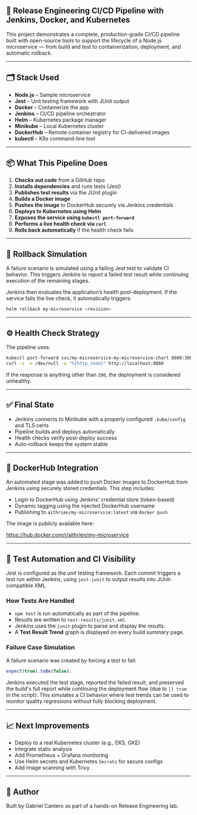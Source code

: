 
## 🚀 Release Engineering CI/CD Pipeline with Jenkins, Docker, and Kubernetes

This project demonstrates a complete, production-grade CI/CD pipeline built with open-source tools to support the lifecycle of a Node.js microservice — from build and test to containerization, deployment, and automatic rollback.

---

## 🗂️ Stack Used

- **Node.js** – Sample microservice
- **Jest** – Unit testing framework with JUnit output
- **Docker** – Containerize the app
- **Jenkins** – CI/CD pipeline orchestrator
- **Helm** – Kubernetes package manager
- **Minikube** – Local Kubernetes cluster
- **DockerHub** – Remote container registry for CI-delivered images
- **kubectl** – K8s command-line tool

---

## 📦 What This Pipeline Does

1. **Checks out code** from a GitHub repo
2. **Installs dependencies** and runs tests (Jest)
3. **Publishes test results** via the JUnit plugin
4. **Builds a Docker image**
5. **Pushes the image** to DockerHub securely via Jenkins credentials
6. **Deploys to Kubernetes using Helm**
7. **Exposes the service using `kubectl port-forward`**
8. **Performs a live health check via `curl`**
9. **Rolls back automatically** if the health check fails

---

## 🔁 Rollback Simulation

A failure scenario is simulated using a failing Jest test to validate CI behavior. This triggers Jenkins to report a failed test result while continuing execution of the remaining stages.
 
Jenkins then evaluates the application’s health post-deployment. If the service fails the live check, it automatically triggers:

```bash
helm rollback my-microservice <revision>
```

---

## ⚙️ Health Check Strategy

The pipeline uses:

```bash
kubectl port-forward svc/my-microservice-my-microservice-chart 8888:3000
curl -s -o /dev/null -w "%{http_code}" http://localhost:8888
```

If the response is anything other than `200`, the deployment is considered unhealthy.

---

## ✅ Final State

- Jenkins connects to Minikube with a properly configured `.kube/config` and TLS certs
- Pipeline builds and deploys automatically
- Health checks verify post-deploy success
- Auto-rollback keeps the system stable

---

## 🐳 DockerHub Integration

An automated stage was added to push Docker images to DockerHub from Jenkins using securely stored credentials. This step includes:

- Login to DockerHub using Jenkins' credential store (token-based)
- Dynamic tagging using the injected DockerHub username
- Publishing to `aithrien/my-microservice:latest` via `docker push`

The image is publicly available here:

https://hub.docker.com/r/aithrien/my-microservice

---

## 🧪 Test Automation and CI Visibility

Jest is configured as the unit testing framework. Each commit triggers a test run within Jenkins, using `jest-junit` to output results into JUnit-compatible XML.

### How Tests Are Handled

- `npm test` is run automatically as part of the pipeline.
- Results are written to `test-results/junit.xml`.
- Jenkins uses the `junit` plugin to parse and display the results.
- A **Test Result Trend** graph is displayed on every build summary page.

### Failure Case Simulation

A failure scenario was created by forcing a test to fail:

```js
expect(true).toBe(false);
```

Jenkins executed the test stage, reported the failed result, and preserved the build's full report while continuing the deployment flow (due to `|| true` in the script). This simulates a CI behavior where test trends can be used to monitor quality regressions without fully blocking deployment.

---

## 📈 Next Improvements

- Deploy to a real Kubernetes cluster (e.g., EKS, GKE)
- Integrate static analysis
- Add Prometheus + Grafana monitoring
- Use Helm secrets and Kubernetes `Secrets` for secure configs
- Add image scanning with Trivy

---

## 📄 Author

Built by Gabriel Cantero as part of a hands-on Release Engineering lab.
